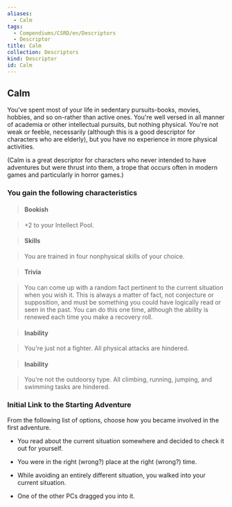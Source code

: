 ```yaml
---
aliases:
  - Calm
tags:
  - Compendiums/CSRD/en/Descriptors
  - Descriptor
title: Calm
collection: Descriptors
kind: Descriptor
id: Calm
---
```

## Calm    
You've spent most of your life in sedentary pursuits-books, movies, hobbies, and so on-rather than active ones. You're well versed in all manner of academia or other intellectual pursuits, but nothing physical. You're not weak or feeble, necessarily (although this is a good descriptor for characters who are elderly), but you have no experience in more physical activities.  
(Calm is a great descriptor for characters who never intended to have adventures but were thrust into them, a trope that occurs often in modern games and particularly in horror games.)  
### You gain the following characteristics    
> #### Bookish  
> +2 to your Intellect Pool.    
  
> #### Skills  
> You are trained in four nonphysical skills of your choice.    
  
> #### Trivia  
> You can come up with a random fact pertinent to the current situation when you wish it. This is always a matter of fact, not conjecture or supposition, and must be something you could have logically read or seen in the past. You can do this one time, although the ability is renewed each time you make a recovery roll.    
  
> #### Inability  
> You're just not a fighter. All physical attacks are hindered.    
  
> #### Inability  
> You're not the outdoorsy type. All climbing, running, jumping, and swimming tasks are hindered.    
  
### Initial Link to the Starting Adventure    
From the following list of options, choose how you became involved in the first adventure.    
- You read about the current situation somewhere and decided to check it out for yourself.    
- You were in the right (wrong?) place at the right (wrong?) time.    
- While avoiding an entirely different situation, you walked into your current situation.    
- One of the other PCs dragged you into it.  
